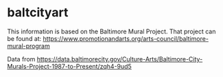 # baltcityart

This information is based on the Baltimore Mural Project. That project can be found at: https://www.promotionandarts.org/arts-council/baltimore-mural-program

Data from https://data.baltimorecity.gov/Culture-Arts/Baltimore-City-Murals-Project-1987-to-Present/zqh4-9ud5
